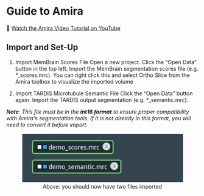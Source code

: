 # Guide to Amira

🎥 [Watch the Amira Video Tutorial on YouTube](https://youtu.be/yl-nqEb0eNE)

## Import and Set-Up

1. Import MemBrain Scores File
   Open a new project. Click the “Open Data” button in the top left. Import the MemBrain 
segmentation scores file (e.g. *_scores.mrc). You can right click this and select Ortho Slice 
from the Amira toolbox to visualize the imported volume

2. Import TARDIS Microtubule Semantic File
   Click the “Open Data” button again. Import the TARDIS output segmentation (e.g. 
*_semantic.mrc).

***Note**: This file must be in the **int16 format** to ensure proper compatibility with Amira's segmentation tools. If it is not already in this format, you will need to convert it before import.*

<figure align="center">
  <img src="amira_images/import_2.png" alt="Import step in Amira" />
  <figcaption>Above: you should now have two files imported</figcaption>
</figure>

